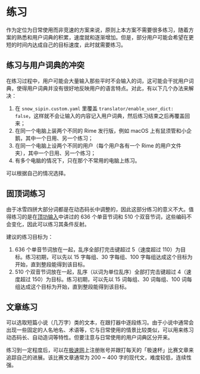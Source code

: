 # 练习

作为定位为日常使用而非竞速的方案来说，原则上本方案不需要很多练习，随着方案的熟悉和用户词典的积累，速度就和逐渐增加。但是，部分用户可能会希望在更短的时间内达成自己的目标速度，此时就需要练习。

## 练习与用户词典的冲突

在练习过程中，用户可能会大量输入那些平时不会输入的词，这可能会干扰用户词典，使得用户词典并没有很好地反映用户的语言特点。对此，有以下几个办法来解决：

1. 在 `snow_sipin.custom.yaml` 里覆盖 `translator/enable_user_dict: false`，这样就不会让输入的内容记入用户词典，然后练习结束之后再覆盖回来；
2. 在同一个电脑上装两个不同的 Rime 发行版，例如 macOS 上有鼠须管和小企鹅，其中一个日用、另一个练习；
3. 在同一个电脑上设两个不同的用户（每个用户各有一个 Rime 的用户文件夹），其中一个日用、另一个练习；
4. 有多个电脑的情况下，只在那个不常用的电脑上练习。

可以根据自己的情况选择。

## 固顶词练习

由于冰雪四拼大部分词都是在动态码长中调整的，因此这部分练习的意义不大。值得练习的是在[顶功输入](./basic)中讲过的 636 个单音节词和 510 个双音节词，这些编码不会变化，因此可以练习其条件反射。

建议的练习目标为：

1. 636 个单音节词放在一起，乱序全部打完击键超过 5（速度超过 110）为目标。练习初期，可以先以 15 字每组、30 字每组、100 字每组达成这个目标为开始，直到整段能得到该目标。
2. 510 个双音节词放在一起，乱序（以词为单位乱序）全部打完击键超过 4（速度超过 150）为目标。练习初期，可以先以 15 词每组、30 词每组、100 词每组达成这个目标为开始，直到整段能得到该目标。

## 文章练习

可以选取短篇小说（几万字）类的文本，在跟打器中逐段练习。由于小说中通常会出现一些固定的人名地名、术语等，它与日常使用的情景比较类似，可以用来练习动态码长、自动造词等特性。但要注意与日常使用的用户词典区分开来。

练习到一定程度后，可以在[极速网](https://jsxiaoshi.com)上注册账号并跟打每天的「极速杯」比赛文章来追踪自己的进展。该比赛文章通常为 200 ~ 400 字的现代文，难度较低，连续性强。
